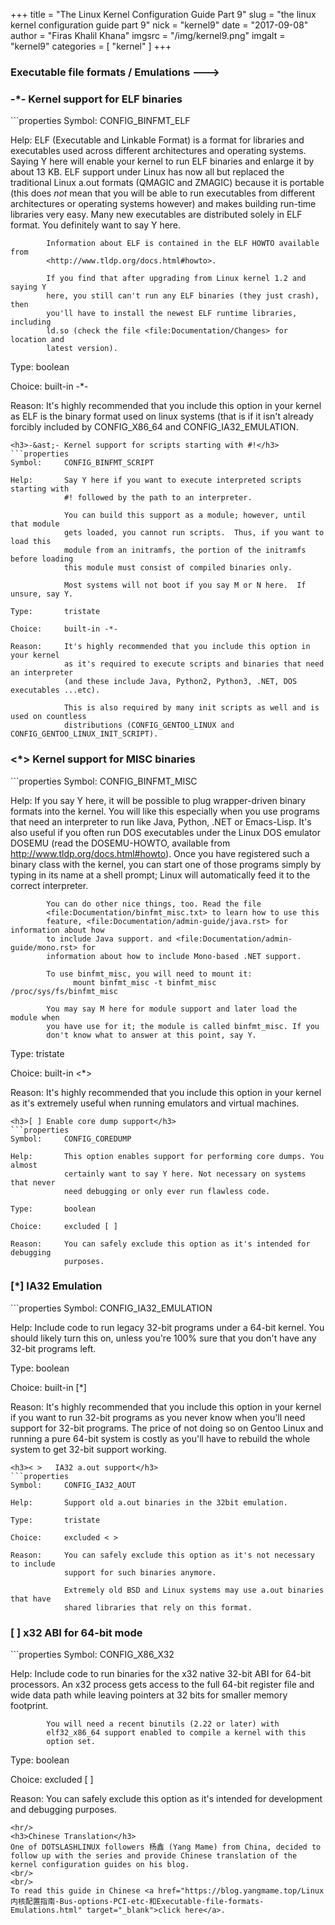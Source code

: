 +++
title = "The Linux Kernel Configuration Guide Part 9"
slug = "the linux kernel configuration guide part 9"
nick = "kernel9"
date = "2017-09-08"
author = "Firas Khalil Khana"
imgsrc = "/img/kernel9.png"
imgalt = "kernel9"
categories = [ "kernel" ]
+++
<h3>Executable file formats / Emulations  ---></h3>
<h3>-&ast;- Kernel support for ELF binaries</h3>
```properties
Symbol:     CONFIG_BINFMT_ELF

Help:       ELF (Executable and Linkable Format) is a format for libraries and
            executables used across different architectures and operating
            systems. Saying Y here will enable your kernel to run ELF binaries
            and enlarge it by about 13 KB. ELF support under Linux has now all
            but replaced the traditional Linux a.out formats (QMAGIC and ZMAGIC)
            because it is portable (this does *not* mean that you will be able
            to run executables from different architectures or operating systems
            however) and makes building run-time libraries very easy. Many new
            executables are distributed solely in ELF format. You definitely
            want to say Y here.

            Information about ELF is contained in the ELF HOWTO available from
            <http://www.tldp.org/docs.html#howto>.

            If you find that after upgrading from Linux kernel 1.2 and saying Y
            here, you still can't run any ELF binaries (they just crash), then
            you'll have to install the newest ELF runtime libraries, including
            ld.so (check the file <file:Documentation/Changes> for location and
            latest version).

Type:       boolean

Choice:     built-in -*-

Reason:     It's highly recommended that you include this option in your kernel
            as ELF is the binary format used on linux systems (that is if it isn't
            already forcibly included by CONFIG_X86_64 and CONFIG_IA32_EMULATION.
```
<h3>-&ast;- Kernel support for scripts starting with #!</h3>
```properties
Symbol:     CONFIG_BINFMT_SCRIPT

Help:       Say Y here if you want to execute interpreted scripts starting with
            #! followed by the path to an interpreter.

            You can build this support as a module; however, until that module
            gets loaded, you cannot run scripts.  Thus, if you want to load this
            module from an initramfs, the portion of the initramfs before loading
            this module must consist of compiled binaries only.

            Most systems will not boot if you say M or N here.  If unsure, say Y.

Type:       tristate

Choice:     built-in -*-

Reason:     It's highly recommended that you include this option in your kernel
            as it's required to execute scripts and binaries that need an interpreter
            (and these include Java, Python2, Python3, .NET, DOS executables ...etc).

            This is also required by many init scripts as well and is used on countless
            distributions (CONFIG_GENTOO_LINUX and CONFIG_GENTOO_LINUX_INIT_SCRIPT).
```
<h3><&ast;> Kernel support for MISC binaries</h3>
```properties
Symbol:     CONFIG_BINFMT_MISC

Help:       If you say Y here, it will be possible to plug wrapper-driven binary
            formats into the kernel. You will like this especially when you use
            programs that need an interpreter to run like Java, Python, .NET or
            Emacs-Lisp. It's also useful if you often run DOS executables under
            the Linux DOS emulator DOSEMU (read the DOSEMU-HOWTO, available from
            <http://www.tldp.org/docs.html#howto>). Once you have
            registered such a binary class with the kernel, you can start one of
            those programs simply by typing in its name at a shell prompt; Linux
            will automatically feed it to the correct interpreter.

            You can do other nice things, too. Read the file
            <file:Documentation/binfmt_misc.txt> to learn how to use this
            feature, <file:Documentation/admin-guide/java.rst> for information about how
            to include Java support. and <file:Documentation/admin-guide/mono.rst> for
            information about how to include Mono-based .NET support.

            To use binfmt_misc, you will need to mount it:
                  mount binfmt_misc -t binfmt_misc /proc/sys/fs/binfmt_misc

            You may say M here for module support and later load the module when
            you have use for it; the module is called binfmt_misc. If you
            don't know what to answer at this point, say Y.

Type:       tristate

Choice:     built-in <*>

Reason:     It's highly recommended that you include this option in your kernel as
            it's extremely useful when running emulators and virtual machines.
```
<h3>[ ] Enable core dump support</h3>
```properties
Symbol:     CONFIG_COREDUMP

Help:       This option enables support for performing core dumps. You almost
            certainly want to say Y here. Not necessary on systems that never
            need debugging or only ever run flawless code.

Type:       boolean

Choice:     excluded [ ]

Reason:     You can safely exclude this option as it's intended for debugging
            purposes.
```
<h3>[&ast;] IA32 Emulation</h3>
```properties
Symbol:     CONFIG_IA32_EMULATION

Help:       Include code to run legacy 32-bit programs under a
            64-bit kernel. You should likely turn this on, unless you're
            100% sure that you don't have any 32-bit programs left.

Type:       boolean

Choice:     built-in [*]

Reason:     It's highly recommended that you include this option in your kernel
            if you want to run 32-bit programs as you never know when you'll need
            support for 32-bit programs. The price of not doing so on Gentoo Linux
            and running a pure 64-bit system is costly as you'll have to rebuild 
            the whole system to get 32-bit support working.
```
<h3>< >   IA32 a.out support</h3>
```properties
Symbol:     CONFIG_IA32_AOUT

Help:       Support old a.out binaries in the 32bit emulation.

Type:       tristate

Choice:     excluded < >

Reason:     You can safely exclude this option as it's not necessary to include
            support for such binaries anymore.

            Extremely old BSD and Linux systems may use a.out binaries that have
            shared libraries that rely on this format.
```
<h3>[ ] x32 ABI for 64-bit mode</h3>
```properties
Symbol:     CONFIG_X86_X32

Help:       Include code to run binaries for the x32 native 32-bit ABI
            for 64-bit processors.  An x32 process gets access to the
            full 64-bit register file and wide data path while leaving
            pointers at 32 bits for smaller memory footprint.

            You will need a recent binutils (2.22 or later) with
            elf32_x86_64 support enabled to compile a kernel with this
            option set.

Type:       boolean

Choice:     excluded [ ]

Reason:     You can safely exclude this option as it's intended for development
            and debugging purposes.
```
<hr/>
<h3>Chinese Translation</h3>
One of DOTSLASHLINUX followers 杨鑫 (Yang Mame) from China, decided to follow up with the series and provide Chinese translation of the kernel configuration guides on his blog.
<br/>
<br/>
To read this guide in Chinese <a href="https://blog.yangmame.top/Linux内核配置指南-Bus-options-PCI-etc-和Executable-file-formats-Emulations.html" target="_blank">click here</a>.
